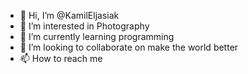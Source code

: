 - 👋 Hi, I’m @KamilEljasiak
- 👀 I’m interested in Photography
- 🌱 I’m currently learning programming
- 💞️ I’m looking to collaborate on make the world better
- 📫 How to reach me 

<!---
KamilEljasiak/KamilEljasiak is a ✨ special ✨ repository because its `README.md` (this file) appears on your GitHub profile.
You can click the Preview link to take a look at your changes.
--->
